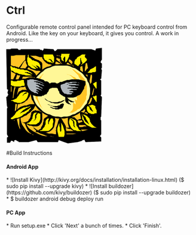 # Ctrl

Configurable remote control panel intended for PC keyboard control from Android. Like the key on your keyboard, it gives you control. A work in progress...

![Ctrl logo](https://github.com/admica/Ctrl/blob/master/logo.png)

#Build Instructions

<h4>Android App</h4>
* ![Install Kivy](http://kivy.org/docs/installation/installation-linux.html) ($ sudo pip install --upgrade kivy)
* ![Install buildozer](https://github.com/kivy/buildozer) ($ sudo pip install --upgrade buildozer)
* $ buildozer android debug deploy run

<h4>PC App</h4>
* Run setup.exe
* Click 'Next' a bunch of times.
* Click 'Finish'.
